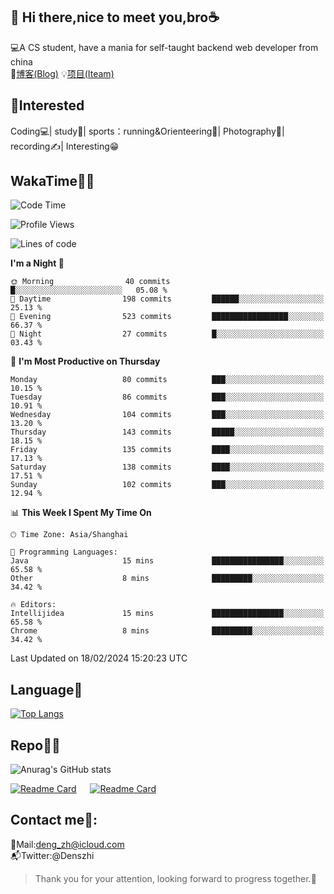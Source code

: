 👋 Hi there,nice to meet you,bro☕
---
💻A CS student, have a mania for self-taught backend web developer from china   
📌[博客(Blog)](https://github.com/HealUP/MyBlog)
💡[项目(Iteam)](https://healup.github.io/)

 <!-- waka-box start -->
 <!-- waka-box end -->
 
🧲**Interested**
--
Coding💻| study📖| sports：running&Orienteering🏃‍| Photography📸| recording✍️| Interesting😁

WakaTime👨‍💻
---
<!--START_SECTION:waka-->
![Code Time](http://img.shields.io/badge/Code%20Time-657%20hrs%2052%20mins-blue)

![Profile Views](http://img.shields.io/badge/Profile%20Views-0-blue)

![Lines of code](https://img.shields.io/badge/From%20Hello%20World%20I%27ve%20Written-205.0%20thousand%20lines%20of%20code-blue)

**I'm a Night 🦉** 

```text
🌞 Morning                40 commits          █░░░░░░░░░░░░░░░░░░░░░░░░   05.08 % 
🌆 Daytime                198 commits         ██████░░░░░░░░░░░░░░░░░░░   25.13 % 
🌃 Evening                523 commits         █████████████████░░░░░░░░   66.37 % 
🌙 Night                  27 commits          █░░░░░░░░░░░░░░░░░░░░░░░░   03.43 % 
```
📅 **I'm Most Productive on Thursday** 

```text
Monday                   80 commits          ███░░░░░░░░░░░░░░░░░░░░░░   10.15 % 
Tuesday                  86 commits          ███░░░░░░░░░░░░░░░░░░░░░░   10.91 % 
Wednesday                104 commits         ███░░░░░░░░░░░░░░░░░░░░░░   13.20 % 
Thursday                 143 commits         █████░░░░░░░░░░░░░░░░░░░░   18.15 % 
Friday                   135 commits         ████░░░░░░░░░░░░░░░░░░░░░   17.13 % 
Saturday                 138 commits         ████░░░░░░░░░░░░░░░░░░░░░   17.51 % 
Sunday                   102 commits         ███░░░░░░░░░░░░░░░░░░░░░░   12.94 % 
```


📊 **This Week I Spent My Time On** 

```text
🕑︎ Time Zone: Asia/Shanghai

💬 Programming Languages: 
Java                     15 mins             ████████████████░░░░░░░░░   65.58 % 
Other                    8 mins              █████████░░░░░░░░░░░░░░░░   34.42 % 

🔥 Editors: 
Intellijidea             15 mins             ████████████████░░░░░░░░░   65.58 % 
Chrome                   8 mins              █████████░░░░░░░░░░░░░░░░   34.42 % 
```


 Last Updated on 18/02/2024 15:20:23 UTC
<!--END_SECTION:waka-->

Language🚀
---
[![Top Langs](https://github-readme-stats.vercel.app/api/top-langs/?username=HealUP&layout=compact&hide_border=true)](https://github.com/HealUP)

Repo🧑‍💻
---
![Anurag's GitHub stats](https://github-readme-stats.vercel.app/api?username=HealUP&count_private=true&show_icons=true&theme=gruvbox&hide_border=true) 

[![Readme Card](https://github-readme-stats.vercel.app/api/pin/?username=HealUP&repo=InternetEy&theme=transparent)](https://github.com/HealUP/InternetEy) &emsp;
[![Readme Card](https://github-readme-stats.vercel.app/api/pin/?username=HealUP&repo=CampusExperience&theme=transparent)](https://github.com/HealUP/CampusExperience)


Contact me📱:
---
📮Mail:deng_zh@icloud.com  
📬Twitter:@Denszhi  

> Thank you for your attention, looking forward to progress together.🎉

